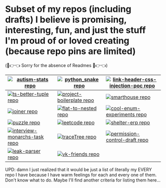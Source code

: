 # Subset of my repos (including drafts) I believe is promising, interesting, fun, and just the stuff I'm proud of or loved creating  (because repo pins are limited)

(🥺👉👈 Sorry for the absence of Readmes 🥺👉👈)

<!-- REPO-TABLE-INJECT-START -->
|[![autism-stats repo](https://github-readme-stats.vercel.app/api/pin/?username=nikelborm&repo=autism-stats&theme=vue-dark)](https://github.com/nikelborm/autism-stats)|[![python_snake repo](https://github-readme-stats.vercel.app/api/pin/?username=nikelborm&repo=python_snake&theme=vue-dark)](https://github.com/nikelborm/python_snake)|[![link-header-css-injection-poc repo](https://github-readme-stats.vercel.app/api/pin/?username=nikelborm&repo=link-header-css-injection-poc&theme=vue-dark)](https://github.com/nikelborm/link-header-css-injection-poc)|
|---|---|---|
|[![ts-better-tuple repo](https://github-readme-stats.vercel.app/api/pin/?username=nikelborm&repo=ts-better-tuple&theme=vue-dark)](https://github.com/nikelborm/ts-better-tuple)|[![project-boilerplate repo](https://github-readme-stats.vercel.app/api/pin/?username=nikelborm&repo=project-boilerplate&theme=vue-dark)](https://github.com/nikelborm/project-boilerplate)|[![smarthouse repo](https://github-readme-stats.vercel.app/api/pin/?username=nikelborm&repo=smarthouse&theme=vue-dark)](https://github.com/nikelborm/smarthouse)|
|[![joiner repo](https://github-readme-stats.vercel.app/api/pin/?username=nikelborm&repo=joiner&theme=vue-dark)](https://github.com/nikelborm/joiner)|[![flat-to-nested repo](https://github-readme-stats.vercel.app/api/pin/?username=nikelborm&repo=flat-to-nested&theme=vue-dark)](https://github.com/nikelborm/flat-to-nested)|[![cool-enum-experiments repo](https://github-readme-stats.vercel.app/api/pin/?username=nikelborm&repo=cool-enum-experiments&theme=vue-dark)](https://github.com/nikelborm/cool-enum-experiments)|
|[![puzzle repo](https://github-readme-stats.vercel.app/api/pin/?username=nikelborm&repo=puzzle&theme=vue-dark)](https://github.com/nikelborm/puzzle)|[![leetcode repo](https://github-readme-stats.vercel.app/api/pin/?username=nikelborm&repo=leetcode&theme=vue-dark)](https://github.com/nikelborm/leetcode)|[![shelter-erp repo](https://github-readme-stats.vercel.app/api/pin/?username=nikelborm&repo=shelter-erp&theme=vue-dark)](https://github.com/nikelborm/shelter-erp)|
|[![interview-monarchs-task repo](https://github-readme-stats.vercel.app/api/pin/?username=nikelborm&repo=interview-monarchs-task&theme=vue-dark)](https://github.com/nikelborm/interview-monarchs-task)|[![traceTree repo](https://github-readme-stats.vercel.app/api/pin/?username=nikelborm&repo=traceTree&theme=vue-dark)](https://github.com/nikelborm/traceTree)|[![permission-control-draft repo](https://github-readme-stats.vercel.app/api/pin/?username=nikelborm&repo=permission-control-draft&theme=vue-dark)](https://github.com/nikelborm/permission-control-draft)|
|[![leak-parser repo](https://github-readme-stats.vercel.app/api/pin/?username=nikelborm&repo=leak-parser&theme=vue-dark)](https://github.com/nikelborm/leak-parser)|[![vk-friends repo](https://github-readme-stats.vercel.app/api/pin/?username=nikelborm&repo=vk-friends&theme=vue-dark)](https://github.com/nikelborm/vk-friends)|
<!-- REPO-TABLE-INJECT-END -->

UPD: damn I just realized that it would be just a list of literally my EVERY repo I have because I have warm feelings for each and every one of them. Don't know what to do. Maybe I'll find another criteria for listing them here...
